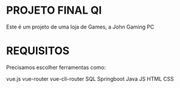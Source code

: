 # PROJETO FINAL QI 
Este é um projeto de uma loja de Games, a John Gaming PC

# REQUISITOS
Precisamos escolher ferramentas como:

vue.js
vue-router
vue-cli-router
SQL
Springboot
Java
JS
HTML
CSS